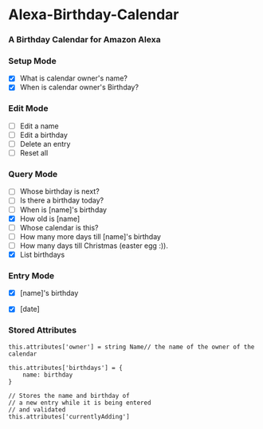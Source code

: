 # Alexa-Birthday-Calendar
### A Birthday Calendar for Amazon Alexa

### Setup Mode
- [x] What is calendar owner's  name?
- [x] When is calendar owner's Birthday?

### Edit Mode
- [ ] Edit a name
- [ ] Edit a birthday
- [ ] Delete an entry
- [ ] Reset all

### Query Mode
- [ ] Whose birthday is next?
- [ ] Is there a birthday today?
- [ ] When is [name]'s birthday
- [x] How old is [name]
- [ ] Whose calendar is this?
- [ ] How many more days till [name]'s birthday
- [ ] How many days till Christmas (easter egg :)).
- [x] List birthdays

### Entry Mode
- [x] [name]'s birthday
- [x] [date]


### Stored Attributes

```
this.attributes['owner'] = string Name// the name of the owner of the calendar

this.attributes['birthdays'] = {
    name: birthday
}

// Stores the name and birthday of
// a new entry while it is being entered
// and validated
this.attributes['currentlyAdding']
```

